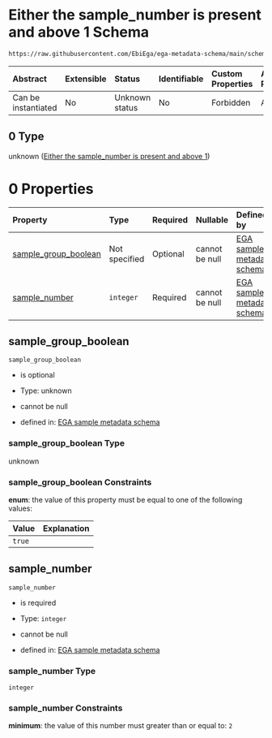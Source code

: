 # Either the sample\_number is present and above 1 Schema

```txt
https://raw.githubusercontent.com/EbiEga/ega-metadata-schema/main/schemas/EGA.sample.json#/properties/sample_grouping/oneOf/0
```



| Abstract            | Extensible | Status         | Identifiable | Custom Properties | Additional Properties | Access Restrictions | Defined In                                                                   |
| :------------------ | :--------- | :------------- | :----------- | :---------------- | :-------------------- | :------------------ | :--------------------------------------------------------------------------- |
| Can be instantiated | No         | Unknown status | No           | Forbidden         | Allowed               | none                | [EGA.sample.json\*](../../../schemas/EGA.sample.json "open original schema") |

## 0 Type

unknown ([Either the sample\_number is present and above 1](ega-17-properties-sample-group-descriptor-oneof-either-the-sample_number-is-present-and-above-1.md))

# 0 Properties

| Property                                        | Type          | Required | Nullable       | Defined by                                                                                                                                                                                                                                                                                                                       |
| :---------------------------------------------- | :------------ | :------- | :------------- | :------------------------------------------------------------------------------------------------------------------------------------------------------------------------------------------------------------------------------------------------------------------------------------------------------------------------------- |
| [sample\_group\_boolean](#sample_group_boolean) | Not specified | Optional | cannot be null | [EGA sample metadata schema](ega-17-properties-sample-group-descriptor-oneof-either-the-sample_number-is-present-and-above-1-properties-sample_group_boolean.md "https://raw.githubusercontent.com/EbiEga/ega-metadata-schema/main/schemas/EGA.sample.json#/properties/sample_grouping/oneOf/0/properties/sample_group_boolean") |
| [sample\_number](#sample_number)                | `integer`     | Required | cannot be null | [EGA sample metadata schema](ega-17-properties-sample-group-descriptor-oneof-either-the-sample_number-is-present-and-above-1-properties-sample_number.md "https://raw.githubusercontent.com/EbiEga/ega-metadata-schema/main/schemas/EGA.sample.json#/properties/sample_grouping/oneOf/0/properties/sample_number")               |

## sample\_group\_boolean



`sample_group_boolean`

*   is optional

*   Type: unknown

*   cannot be null

*   defined in: [EGA sample metadata schema](ega-17-properties-sample-group-descriptor-oneof-either-the-sample_number-is-present-and-above-1-properties-sample_group_boolean.md "https://raw.githubusercontent.com/EbiEga/ega-metadata-schema/main/schemas/EGA.sample.json#/properties/sample_grouping/oneOf/0/properties/sample_group_boolean")

### sample\_group\_boolean Type

unknown

### sample\_group\_boolean Constraints

**enum**: the value of this property must be equal to one of the following values:

| Value  | Explanation |
| :----- | :---------- |
| `true` |             |

## sample\_number



`sample_number`

*   is required

*   Type: `integer`

*   cannot be null

*   defined in: [EGA sample metadata schema](ega-17-properties-sample-group-descriptor-oneof-either-the-sample_number-is-present-and-above-1-properties-sample_number.md "https://raw.githubusercontent.com/EbiEga/ega-metadata-schema/main/schemas/EGA.sample.json#/properties/sample_grouping/oneOf/0/properties/sample_number")

### sample\_number Type

`integer`

### sample\_number Constraints

**minimum**: the value of this number must greater than or equal to: `2`
